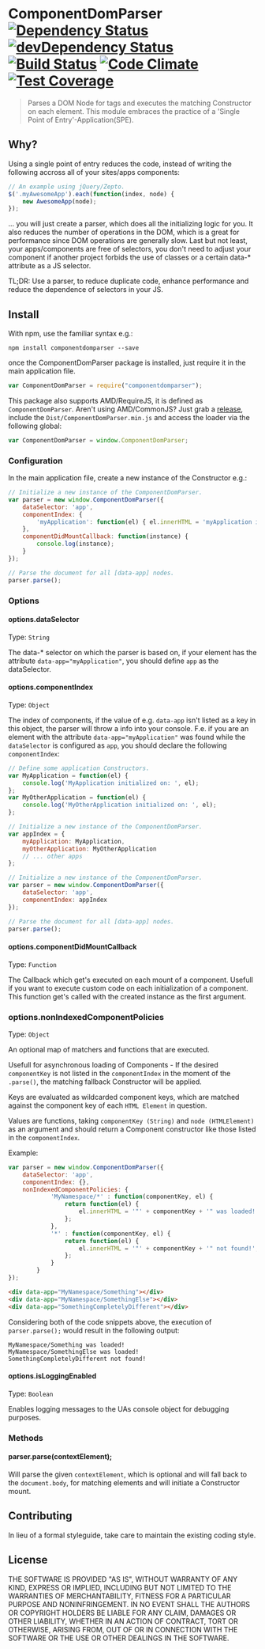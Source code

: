 # ComponentDomParser [![Dependency Status](https://david-dm.org/Inkdpixels/ComponentDomParser.svg)](https://david-dm.org/Inkdpixels/ComponentDomParser) [![devDependency Status](https://david-dm.org/Inkdpixels/ComponentDomParser/dev-status.svg)](https://david-dm.org/Inkdpixels/ComponentDomParser#info=devDependencies) [![Build Status](https://travis-ci.org/Inkdpixels/ComponentDomParser.png?branch=master)](https://travis-ci.org/Inkdpixels/ComponentDomParser) [![Code Climate](https://codeclimate.com/github/Inkdpixels/ComponentDomParser/badges/gpa.svg)](https://codeclimate.com/github/Inkdpixels/ComponentDomParser) [![Test Coverage](https://codeclimate.com/github/Inkdpixels/ComponentDomParser/badges/coverage.svg)](https://codeclimate.com/github/Inkdpixels/ComponentDomParser)

> Parses a DOM Node for tags and executes the matching Constructor on each element. This module embraces the practice of a 'Single Point of Entry'-Application(SPE).

## Why?
Using a single point of entry reduces the code, instead of writing the following accross all of your sites/apps components:
```js
// An example using jQuery/Zepto.
$('.myAwesomeApp').each(function(index, node) {
	new AwesomeApp(node);
});
```

... you will just create a parser, which does all the initializing logic for you. It also reduces the number of operations in the DOM, which is a great for performance since DOM operations are generally slow. Last but not least, your apps/components are free of selectors, you don't need to adjust your component if another project forbids the use of classes or a certain data-* attribute as a JS selector.

TL;DR: Use a parser, to reduce duplicate code, enhance performance and reduce the dependence of selectors in your JS.

## Install
With npm, use the familiar syntax e.g.:
```shell
npm install componentdomparser --save
```

once the ComponentDomParser package is installed, just require it in the main application file.
```js
var ComponentDomParser = require("componentdomparser");
```

This package also supports AMD/RequireJS, it is defined as `ComponentDomParser`. Aren't using AMD/CommonJS? Just grab a [release](https://github.com/Inkdpixels/ComponentDomParser/releases), include the `Dist/ComponentDomParser.min.js` and access the loader via the following global:
```js
var ComponentDomParser = window.ComponentDomParser;
```

### Configuration
In the main application file, create a new instance of the Constructor e.g.:
```js
// Initialize a new instance of the ComponentDomParser.
var parser = new window.ComponentDomParser({
    dataSelector: 'app',
    componentIndex: {
        'myApplication': function(el) { el.innerHTML = 'myApplication initialized!' }
    },
    componentDidMountCallback: function(instance) {
        console.log(instance);
    }
});

// Parse the document for all [data-app] nodes.
parser.parse();
```

### Options
#### options.dataSelector
Type: `String`

The data-* selector on which the parser is based on, if your element has the attribute `data-app="myApplication"`, you should define `app` as the dataSelector.

#### options.componentIndex
Type: `Object`

The index of components, if the value of e.g. `data-app` isn't listed as a key in this object, the parser will throw a info into your console.
F.e. if you are an element with the attribute `data-app="myApplication"` was found while the `dataSelector` is configured as `app`, you should declare the following `componentIndex`:
```js
// Define some application Constructors.
var MyApplication = function(el) {
	console.log('MyApplication initialized on: ', el);
};
var MyOtherApplication = function(el) {
	console.log('MyOtherApplication initialized on: ', el);
};

// Initialize a new instance of the ComponentDomParser.
var appIndex = {
	myApplication: MyApplication,
	myOtherApplication: MyOtherApplication
	// ... other apps
};

// Initialize a new instance of the ComponentDomParser.
var parser = new window.ComponentDomParser({
	dataSelector: 'app',
    componentIndex: appIndex
});

// Parse the document for all [data-app] nodes.
parser.parse();
```

#### options.componentDidMountCallback
Type: `Function`

The Callback which get's executed on each mount of a component. Usefull if you want to execute custom code on each initialization of a component. This function get's called with the created instance as the first argument.

### options.nonIndexedComponentPolicies
Type: `Object`

An optional map of matchers and functions that are executed.

Usefull for asynchronous loading of Components - If the desired `componentKey` is not listed in the `componentIndex` in the moment of the `.parse()`, the matching fallback Constructor will be applied.

Keys are evaluated as wildcarded component keys, which are matched against the component key of each `HTML Element` in question.

Values are functions, taking `componentKey (String)` and `node (HTMLElement)` as an argument and should return a Component constructor like those listed in the `componentIndex`.

Example:

```js
var parser = new window.ComponentDomParser({
    dataSelector: 'app',
    componentIndex: {},
    nonIndexedComponentPolicies: {
			'MyNamespace/*' : function(componentKey, el) {
				return function(el) {
					el.innerHTML = '"' + componentKey + '" was loaded!';
				};
			},
			'*' : function(componentKey, el) {
				return function(el) {
					el.innerHTML = '"' + componentKey + '" not found!';
				};
			}
		}
});
```

```html
<div data-app="MyNamespace/Something"></div>
<div data-app="MyNamespace/SomethingElse"></div>
<div data-app="SomethingCompletelyDifferent"></div>
```

Considering both of the code snippets above, the execution of  `parser.parse();` would result in the following output:

```
MyNamespace/Something was loaded!
MyNamespace/SomethingElse was loaded!
SomethingCompletelyDifferent not found!
```

#### options.isLoggingEnabled
Type: `Boolean`

Enables logging messages to the UAs console object for debugging purposes.


### Methods
#### parser.parse(contextElement);
Will parse the given `contextElement`, which is optional and will fall back to the `document.body`, for matching elements and will initiate a Constructor mount.

## Contributing
In lieu of a formal styleguide, take care to maintain the existing coding style.

## License
THE SOFTWARE IS PROVIDED "AS IS", WITHOUT WARRANTY OF ANY KIND, EXPRESS OR
IMPLIED, INCLUDING BUT NOT LIMITED TO THE WARRANTIES OF MERCHANTABILITY,
FITNESS FOR A PARTICULAR PURPOSE AND NONINFRINGEMENT. IN NO EVENT SHALL THE
AUTHORS OR COPYRIGHT HOLDERS BE LIABLE FOR ANY CLAIM, DAMAGES OR OTHER
LIABILITY, WHETHER IN AN ACTION OF CONTRACT, TORT OR OTHERWISE, ARISING FROM,
OUT OF OR IN CONNECTION WITH THE SOFTWARE OR THE USE OR OTHER DEALINGS IN
THE SOFTWARE.
